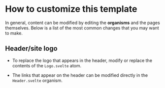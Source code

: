 # How to customize this template

In general, content can be modified by editing the **organisms** and the pages themselves. Below is a list of the most common changes that you may want to make.

## Header/site logo

* To replace the logo that appears in the header, modify or replace the contents of the `Logo.svelte` atom.

* The links that appear on the header can be modified directly in the `Header.svelte` organism.